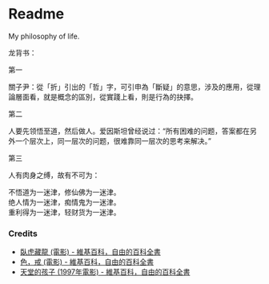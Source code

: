 # Readme
My philosophy of life.

龙背书：

第一

關子尹：從「折」引出的「哲」字，可引申為「斷疑」的意思，涉及的應用，從理論層面看，就是概念的區別，從實踐上看，則是行為的抉擇。

第二

人要先领悟至道，然后做人。爱因斯坦曾经说过：“所有困难的问题，答案都在另外一个层次上，同一层次的问题，很难靠同一层次的思考来解决。”

第三

人有肉身之缚，故有不可为：

不悟道为一迷津，修仙佛为一迷津。<br />
绝人情为一迷津，痴情鬼为一迷津。<br />
重利得为一迷津，轻财货为一迷津。<br />

### Credits
- [臥虎藏龍 (電影) - 維基百科，自由的百科全書](https://zh.wikipedia.org/zh-tw/臥虎藏龍_(電影))
- [色，戒 (電影) - 維基百科，自由的百科全書](https://zh.wikipedia.org/zh-tw/色，戒_(電影))
- [天堂的孩子 (1997年電影) - 維基百科，自由的百科全書](https://zh.wikipedia.org/zh-tw/天堂的孩子_(1997年電影))
